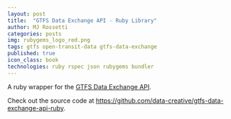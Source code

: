 ```yaml
---
layout: post
title:  "GTFS Data Exchange API - Ruby Library"
author: MJ Rossetti
categories: posts
img: rubygems_logo_red.png
tags: gtfs open-transit-data gtfs-data-exchange
published: true
icon_class: book
technologies: ruby rspec json rubygems bundler
---
```


A ruby wrapper for the [GTFS Data Exchange API](http://www.gtfs-data-exchange.com/api).

Check out the source code at https://github.com/data-creative/gtfs-data-exchange-api-ruby.
